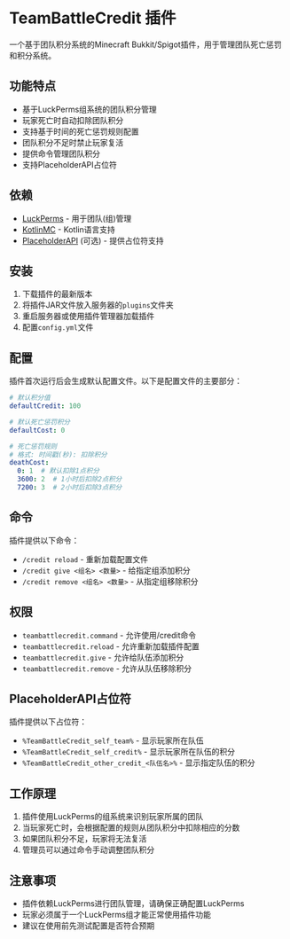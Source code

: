 # TeamBattleCredit 插件

一个基于团队积分系统的Minecraft Bukkit/Spigot插件，用于管理团队死亡惩罚和积分系统。

## 功能特点

- 基于LuckPerms组系统的团队积分管理
- 玩家死亡时自动扣除团队积分
- 支持基于时间的死亡惩罚规则配置
- 团队积分不足时禁止玩家复活
- 提供命令管理团队积分
- 支持PlaceholderAPI占位符

## 依赖

- [LuckPerms](https://luckperms.net/) - 用于团队(组)管理
- [KotlinMC](https://modrinth.com/plugin/kotlinmc) - Kotlin语言支持
- [PlaceholderAPI](https://www.spigotmc.org/resources/placeholderapi.6245/) (可选) - 提供占位符支持

## 安装

1. 下载插件的最新版本
2. 将插件JAR文件放入服务器的`plugins`文件夹
3. 重启服务器或使用插件管理器加载插件
4. 配置`config.yml`文件

## 配置

插件首次运行后会生成默认配置文件。以下是配置文件的主要部分：

```yaml
# 默认积分值
defaultCredit: 100

# 默认死亡惩罚积分
defaultCost: 0

# 死亡惩罚规则
# 格式: 时间戳(秒): 扣除积分
deathCost:
  0: 1  # 默认扣除1点积分
  3600: 2  # 1小时后扣除2点积分
  7200: 3  # 2小时后扣除3点积分
```

## 命令

插件提供以下命令：

- `/credit reload` - 重新加载配置文件
- `/credit give <组名> <数量>` - 给指定组添加积分
- `/credit remove <组名> <数量>` - 从指定组移除积分

## 权限

- `teambattlecredit.command` - 允许使用/credit命令
- `teambattlecredit.reload` - 允许重新加载插件配置
- `teambattlecredit.give` - 允许给队伍添加积分
- `teambattlecredit.remove` - 允许从队伍移除积分

## PlaceholderAPI占位符

插件提供以下占位符：

- `%TeamBattleCredit_self_team%` - 显示玩家所在队伍
- `%TeamBattleCredit_self_credit%` - 显示玩家所在队伍的积分
- `%TeamBattleCredit_other_credit_<队伍名>%` - 显示指定队伍的积分

## 工作原理

1. 插件使用LuckPerms的组系统来识别玩家所属的团队
2. 当玩家死亡时，会根据配置的规则从团队积分中扣除相应的分数
3. 如果团队积分不足，玩家将无法复活
4. 管理员可以通过命令手动调整团队积分

## 注意事项

- 插件依赖LuckPerms进行团队管理，请确保正确配置LuckPerms
- 玩家必须属于一个LuckPerms组才能正常使用插件功能
- 建议在使用前先测试配置是否符合预期